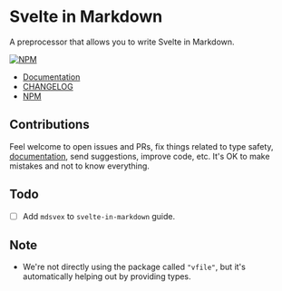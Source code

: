 # Svelte in Markdown

A preprocessor that allows you to write Svelte in Markdown.

[![NPM](https://img.shields.io/npm/v/svelte-in-markdown?style=for-the-badge&label=NPM&color=%23cb0000)](https://www.npmjs.com/package/svelte-in-markdown "View on NPM")

-   [Documentation](https://babakfp.ir/docs/svelte-in-markdown)
-   [CHANGELOG](https://babakfp.ir/docs/svelte-in-markdown/changelog)
-   [NPM](https://www.npmjs.com/package/svelte-in-markdown)

## Contributions

Feel welcome to open issues and PRs, fix things related to type safety, [documentation](http://github.com/babakfp/babakfp.ir), send suggestions, improve code, etc. It's OK to make mistakes and not to know everything.

## Todo

-   [ ] Add `mdsvex` to `svelte-in-markdown` guide.

## Note

-   We're not directly using the package called `"vfile"`, but it's automatically helping out by providing types.
